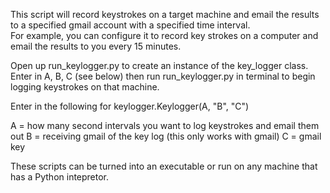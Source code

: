 This script will record keystrokes on a target machine and email the results to a specified gmail account with a specified time interval.  
For example, you can configure it to record key strokes on a computer and email the results to you every 15 minutes.

Open up run_keylogger.py to create an instance of the key_logger class. Enter in A, B, C (see below) then run run_keylogger.py in terminal to begin logging keystrokes on that machine.

Enter in the following for keylogger.Keylogger(A, "B", "C")

A = how many second intervals you want to log keystrokes and email them out
B = receiving gmail of the key log (this only works with gmail)
C = gmail key

These scripts can be turned into an executable or run on any machine that has a Python intepretor.

